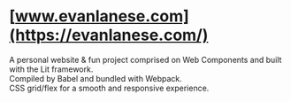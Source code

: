 # [www.evanlanese.com](https://evanlanese.com/)

A personal website & fun project comprised on Web Components and built with the Lit framework.<br/>
Compiled by Babel and bundled with Webpack.<br/>
CSS grid/flex for a smooth and responsive experience.
